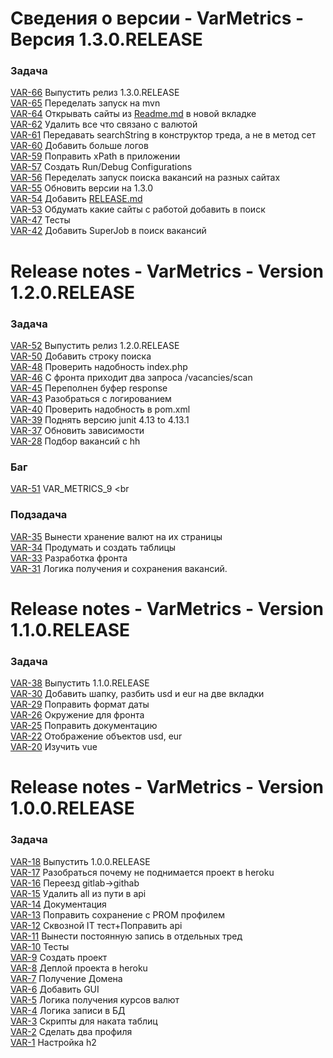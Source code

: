 # Сведения о версии - VarMetrics - Версия 1.3.0.RELEASE

### Задача

[VAR-66](https://instapopular.atlassian.net/browse/VAR-66) Выпустить релиз 1.3.0.RELEASE <br>
[VAR-65](https://instapopular.atlassian.net/browse/VAR-65) Переделать запуск на mvn <br>
[VAR-64](https://instapopular.atlassian.net/browse/VAR-64) Открывать сайты из [Readme.md](http://Readme.md) в новой вкладке <br>
[VAR-62](https://instapopular.atlassian.net/browse/VAR-62) Удалить все что связано с валютой <br>
[VAR-61](https://instapopular.atlassian.net/browse/VAR-61) Передавать searchString в конструктор треда, а не в метод сет <br>
[VAR-60](https://instapopular.atlassian.net/browse/VAR-60) Добавить больше логов <br>
[VAR-59](https://instapopular.atlassian.net/browse/VAR-59) Поправить xPath в приложении <br>
[VAR-57](https://instapopular.atlassian.net/browse/VAR-57) Создать Run/Debug Configurations <br>
[VAR-56](https://instapopular.atlassian.net/browse/VAR-56) Переделать запуск поиска вакансий на разных сайтах <br>
[VAR-55](https://instapopular.atlassian.net/browse/VAR-55) Обновить версии на 1.3.0 <br>
[VAR-54](https://instapopular.atlassian.net/browse/VAR-54) Добавить [RELEASE.md](http://RELEASE.md) <br>
[VAR-53](https://instapopular.atlassian.net/browse/VAR-53) Обдумать какие сайты с работой добавить в поиск <br>
[VAR-47](https://instapopular.atlassian.net/browse/VAR-47) Тесты <br>
[VAR-42](https://instapopular.atlassian.net/browse/VAR-42) Добавить SuperJob в поиск вакансий <br>

# Release notes - VarMetrics - Version 1.2.0.RELEASE

### Задача

[VAR-52](https://instapopular.atlassian.net/browse/VAR-52) Выпустить релиз 1.2.0.RELEASE <br>
[VAR-50](https://instapopular.atlassian.net/browse/VAR-50) Добавить строку поиска <br>
[VAR-48](https://instapopular.atlassian.net/browse/VAR-48) Проверить надобность index.php <br>
[VAR-46](https://instapopular.atlassian.net/browse/VAR-46) С фронта приходит два запроса /vacancies/scan <br>
[VAR-45](https://instapopular.atlassian.net/browse/VAR-45) Переполнен буфер response <br>
[VAR-43](https://instapopular.atlassian.net/browse/VAR-43) Разобраться с логированием <br>
[VAR-40](https://instapopular.atlassian.net/browse/VAR-40) Проверить надобность <start-class> в pom.xml <br>
[VAR-39](https://instapopular.atlassian.net/browse/VAR-39) Поднять версию junit 4.13 to 4.13.1 <br>
[VAR-37](https://instapopular.atlassian.net/browse/VAR-37) Обновить зависимости <br>
[VAR-28](https://instapopular.atlassian.net/browse/VAR-28) Подбор вакансий с hh <br>

### Баг

[VAR-51](https://instapopular.atlassian.net/browse/VAR-51) VAR\_METRICS\_9 <br <br>

### Подзадача

[VAR-35](https://instapopular.atlassian.net/browse/VAR-35) Вынести хранение валют на их страницы <br>
[VAR-34](https://instapopular.atlassian.net/browse/VAR-34) Продумать и создать таблицы <br>
[VAR-33](https://instapopular.atlassian.net/browse/VAR-33) Разработка фронта <br>
[VAR-31](https://instapopular.atlassian.net/browse/VAR-31) Логика получения и сохранения вакансий. <br>

# Release notes - VarMetrics - Version 1.1.0.RELEASE

### Задача

[VAR-38](https://instapopular.atlassian.net/browse/VAR-38) Выпустить 1.1.0.RELEASE <br>
[VAR-30](https://instapopular.atlassian.net/browse/VAR-30) Добавить шапку, разбить usd и eur на две вкладки <br>
[VAR-29](https://instapopular.atlassian.net/browse/VAR-29) Поправить формат даты <br>
[VAR-26](https://instapopular.atlassian.net/browse/VAR-26) Окружение для фронта <br>
[VAR-25](https://instapopular.atlassian.net/browse/VAR-25) Поправить документацию <br>
[VAR-22](https://instapopular.atlassian.net/browse/VAR-22) Отображение объектов usd, eur <br>
[VAR-20](https://instapopular.atlassian.net/browse/VAR-20) Изучить vue <br>

# Release notes - VarMetrics - Version 1.0.0.RELEASE

### Задача

[VAR-18](https://instapopular.atlassian.net/browse/VAR-18) Выпустить 1.0.0.RELEASE <br>
[VAR-17](https://instapopular.atlassian.net/browse/VAR-17) Разобраться почему не поднимается проект в heroku <br>
[VAR-16](https://instapopular.atlassian.net/browse/VAR-16) Переезд gitlab->githab <br>
[VAR-15](https://instapopular.atlassian.net/browse/VAR-15) Удалить all из пути в api <br>
[VAR-14](https://instapopular.atlassian.net/browse/VAR-14) Документация <br>
[VAR-13](https://instapopular.atlassian.net/browse/VAR-13) Поправить сохранение c PROM профилем <br>
[VAR-12](https://instapopular.atlassian.net/browse/VAR-12) Сквозной IT тест\+Поправить api <br>
[VAR-11](https://instapopular.atlassian.net/browse/VAR-11) Вынести постоянную запись в отдельных тред <br>
[VAR-10](https://instapopular.atlassian.net/browse/VAR-10) Тесты <br>
[VAR-9](https://instapopular.atlassian.net/browse/VAR-9) Создать проект <br>
[VAR-8](https://instapopular.atlassian.net/browse/VAR-8) Деплой проекта в heroku <br>
[VAR-7](https://instapopular.atlassian.net/browse/VAR-7) Получение Домена <br>
[VAR-6](https://instapopular.atlassian.net/browse/VAR-6) Добавить GUI <br>
[VAR-5](https://instapopular.atlassian.net/browse/VAR-5) Логика получения курсов валют <br>
[VAR-4](https://instapopular.atlassian.net/browse/VAR-4) Логика записи в БД <br>
[VAR-3](https://instapopular.atlassian.net/browse/VAR-3) Скрипты для наката таблиц <br>
[VAR-2](https://instapopular.atlassian.net/browse/VAR-2) Сделать два профиля <br>
[VAR-1](https://instapopular.atlassian.net/browse/VAR-1) Настройка h2 <br>